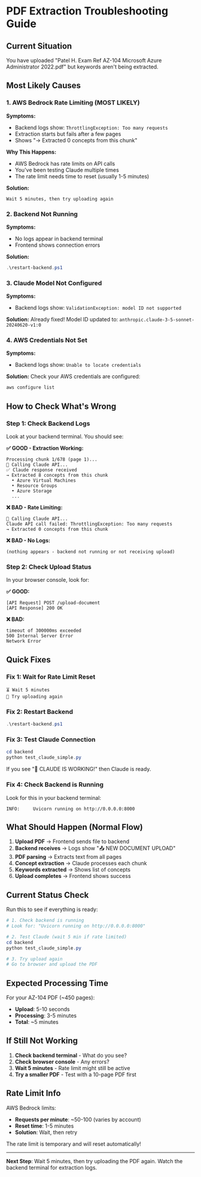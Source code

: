 # PDF Extraction Troubleshooting Guide

## Current Situation

You have uploaded "Patel H. Exam Ref AZ-104 Microsoft Azure Administrator 2022.pdf" but keywords aren't being extracted.

## Most Likely Causes

### 1. AWS Bedrock Rate Limiting (MOST LIKELY)
**Symptoms:**
- Backend logs show: `ThrottlingException: Too many requests`
- Extraction starts but fails after a few pages
- Shows "→ Extracted 0 concepts from this chunk"

**Why This Happens:**
- AWS Bedrock has rate limits on API calls
- You've been testing Claude multiple times
- The rate limit needs time to reset (usually 1-5 minutes)

**Solution:**
```
Wait 5 minutes, then try uploading again
```

### 2. Backend Not Running
**Symptoms:**
- No logs appear in backend terminal
- Frontend shows connection errors

**Solution:**
```powershell
.\restart-backend.ps1
```

### 3. Claude Model Not Configured
**Symptoms:**
- Backend logs show: `ValidationException: model ID not supported`

**Solution:**
Already fixed! Model ID updated to: `anthropic.claude-3-5-sonnet-20240620-v1:0`

### 4. AWS Credentials Not Set
**Symptoms:**
- Backend logs show: `Unable to locate credentials`

**Solution:**
Check your AWS credentials are configured:
```powershell
aws configure list
```

## How to Check What's Wrong

### Step 1: Check Backend Logs

Look at your backend terminal. You should see:

**✅ GOOD - Extraction Working:**
```
Processing chunk 1/678 (page 1)...
🤖 Calling Claude API...
✅ Claude response received
→ Extracted 8 concepts from this chunk
  • Azure Virtual Machines
  • Resource Groups
  • Azure Storage
  ...
```

**❌ BAD - Rate Limiting:**
```
🤖 Calling Claude API...
Claude API call failed: ThrottlingException: Too many requests
→ Extracted 0 concepts from this chunk
```

**❌ BAD - No Logs:**
```
(nothing appears - backend not running or not receiving upload)
```

### Step 2: Check Upload Status

In your browser console, look for:

**✅ GOOD:**
```
[API Request] POST /upload-document
[API Response] 200 OK
```

**❌ BAD:**
```
timeout of 300000ms exceeded
500 Internal Server Error
Network Error
```

## Quick Fixes

### Fix 1: Wait for Rate Limit Reset
```
⏳ Wait 5 minutes
🔄 Try uploading again
```

### Fix 2: Restart Backend
```powershell
.\restart-backend.ps1
```

### Fix 3: Test Claude Connection
```powershell
cd backend
python test_claude_simple.py
```

If you see "🎉 CLAUDE IS WORKING!" then Claude is ready.

### Fix 4: Check Backend is Running
Look for this in your backend terminal:
```
INFO:     Uvicorn running on http://0.0.0.0:8000
```

## What Should Happen (Normal Flow)

1. **Upload PDF** → Frontend sends file to backend
2. **Backend receives** → Logs show "📤 NEW DOCUMENT UPLOAD"
3. **PDF parsing** → Extracts text from all pages
4. **Concept extraction** → Claude processes each chunk
5. **Keywords extracted** → Shows list of concepts
6. **Upload completes** → Frontend shows success

## Current Status Check

Run this to see if everything is ready:

```powershell
# 1. Check backend is running
# Look for: "Uvicorn running on http://0.0.0.0:8000"

# 2. Test Claude (wait 5 min if rate limited)
cd backend
python test_claude_simple.py

# 3. Try upload again
# Go to browser and upload the PDF
```

## Expected Processing Time

For your AZ-104 PDF (~450 pages):
- **Upload**: 5-10 seconds
- **Processing**: 3-5 minutes
- **Total**: ~5 minutes

## If Still Not Working

1. **Check backend terminal** - What do you see?
2. **Check browser console** - Any errors?
3. **Wait 5 minutes** - Rate limit might still be active
4. **Try a smaller PDF** - Test with a 10-page PDF first

## Rate Limit Info

AWS Bedrock limits:
- **Requests per minute**: ~50-100 (varies by account)
- **Reset time**: 1-5 minutes
- **Solution**: Wait, then retry

The rate limit is temporary and will reset automatically!

---

**Next Step**: Wait 5 minutes, then try uploading the PDF again. Watch the backend terminal for extraction logs.
